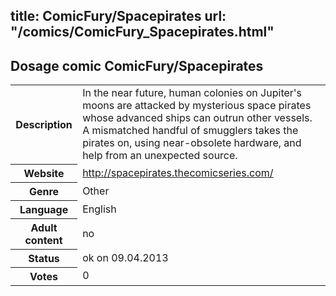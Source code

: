 title: ComicFury/Spacepirates
url: "/comics/ComicFury_Spacepirates.html"
---
Dosage comic ComicFury/Spacepirates
-----------------------------------------

<table class="comicinfo">
<tr>
<th>Description</th><td>In the near future, human colonies on Jupiter's moons are attacked by mysterious space pirates whose advanced ships can outrun other vessels. A mismatched handful of smugglers takes the pirates on, using near-obsolete hardware, and help from an unexpected source.</td>
</tr>
<tr>
<th>Website</th><td><a href="http://spacepirates.thecomicseries.com/">http://spacepirates.thecomicseries.com/</a></td>
</tr>
<tr>
<th>Genre</th><td>Other</td>
</tr>
<tr>
<th>Language</th><td>English</td>
</tr>
<tr>
<th>Adult content</th><td>no</td>
</tr>
<tr>
<th>Status</th><td>ok on 09.04.2013</td>
</tr>
<tr>
<th>Votes</th><td>0</div></td>
</tr>
</table>
